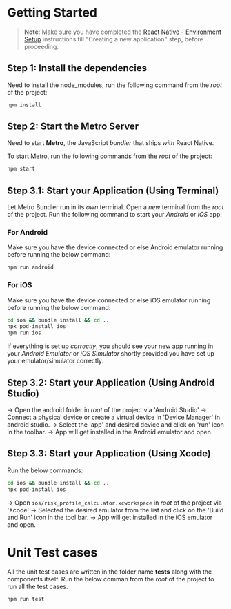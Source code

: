 # Getting Started

>**Note**: Make sure you have completed the [React Native - Environment Setup](https://reactnative.dev/docs/environment-setup) instructions till "Creating a new application" step, before proceeding.

## Step 1: Install the dependencies

Need to install the node_modules, run the following command from the _root_ of the project:

```bash
npm install
```

## Step 2: Start the Metro Server

Need to start **Metro**, the JavaScript _bundler_ that ships _with_ React Native.

To start Metro, run the following commands from the _root_ of the project:

```bash
npm start
```

## Step 3.1: Start your Application (Using Terminal)

Let Metro Bundler run in its _own_ terminal. Open a _new_ terminal from the _root_ of the project. Run the following command to start your _Android_ or _iOS_ app:

### For Android

Make sure you have the device connected or else Android emulator running before running the below command:

```bash
npm run android
```

### For iOS

Make sure you have the device connected or else iOS emulator running before running the below command:

```bash
cd ios && bundle install && cd ..
npx pod-install ios 
npm run ios
```

If everything is set up _correctly_, you should see your new app running in your _Android Emulator_ or _iOS Simulator_ shortly provided you have set up your emulator/simulator correctly.

## Step 3.2: Start your Application (Using Android Studio)

-> Open the android folder in _root_ of the project via 'Android Studio'
-> Connect a physical device or create a virtual device in 'Device Manager' in android studio.
-> Select the 'app' and desired device and click on 'run' icon in the toolbar.
-> App will get installed in the Android emulator and open.

## Step 3.3: Start your Application (Using Xcode)

Run the below commands:

```bash
cd ios && bundle install && cd ..
npx pod-install ios 
```

-> Open `ios/risk_profile_calculator.xcworkspace` in _root_ of the project via 'Xcode'
-> Selected the desired emulator from the list and click on the 'Build and Run' icon in the tool bar.
-> App will get installed in the iOS emulator and open.

# Unit Test cases

All the unit test cases are written in the folder name __tests__ along with the components itself. Run the below comman from the _root_ of the project to run all the test cases.

```bash
npm run test
```
